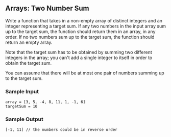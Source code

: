 ## Arrays: Two Number Sum

Write a function that takes in a non-empty array of distinct integers and an
integer representing a target sum. If any two numbers in the input array sum
up to the target sum, the function should return them in an array, in any
order. If no two numbers sum up to the target sum, the function should return
an empty array.

Note that the target sum has to be obtained by summing two different integers
in the array; you can't add a single integer to itself in order to obtain the
target sum.

You can assume that there will be at most one pair of numbers summing up to
the target sum.

### Sample Input

```
array = [3, 5, -4, 8, 11, 1, -1, 6]
targetSum = 10
```

### Sample Output

```
[-1, 11] // the numbers could be in reverse order
```